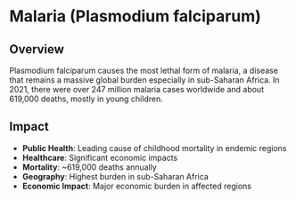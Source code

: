 # Malaria (Plasmodium falciparum)

## Overview

Plasmodium falciparum causes the most lethal form of malaria, a disease that remains a massive global burden especially in sub-Saharan Africa. In 2021, there were over 247 million malaria cases worldwide and about 619,000 deaths, mostly in young children.

## Impact

- **Public Health**: Leading cause of childhood mortality in endemic regions
- **Healthcare**: Significant economic impacts
- **Mortality**: ~619,000 deaths annually
- **Geography**: Highest burden in sub-Saharan Africa
- **Economic Impact**: Major economic burden in affected regions
